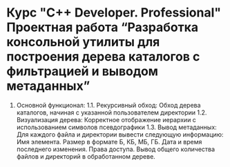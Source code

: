 # Курс "C++ Developer. Professional" Проектная работа “Разработка консольной утилиты для построения дерева каталогов с фильтрацией и выводом метаданных”


1. Основной функционал:
	1.1. Рекурсивный обход: Обход дерева каталогов, начиная с указанной пользователем директории 
	1.2. Визуализация дерева: Корректное отображение иерархии с использованием символов псевдографики
	1.3. Вывод метаданных: Для каждого файла и директории вывести следующую информацию:
    		Имя элемента.
    		Размер в формате Б, КБ, МБ, ГБ.
    		Дата и время последнего изменения.
    		Права доступа.
    		Вывод общего количества файлов и директорий в обработанном дереве.